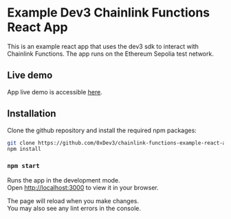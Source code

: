 # Example Dev3 Chainlink Functions React App

This is an example react app that uses the dev3 sdk to interact with Chainlink Functions.
The app runs on the Ethereum Sepolia test network.

## Live demo

App live demo is accessible [here](https://chainlink-functions-example-react-app-sigma.vercel.app/).

## Installation
Clone the github repository and install the required npm packages:

```bash
git clone https://github.com/0xDev3/chainlink-functions-example-react-app.git
npm install
```

### `npm start`

Runs the app in the development mode.\
Open [http://localhost:3000](http://localhost:3000) to view it in your browser.

The page will reload when you make changes.\
You may also see any lint errors in the console.
